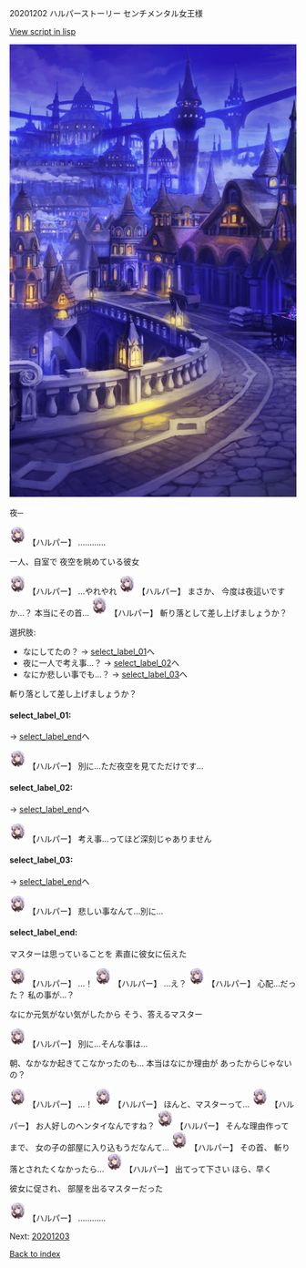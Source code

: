20201202 ハルパーストーリー センチメンタル女王様

[View script in lisp](../scripts/20201202.txt)

![town_night.png](../images/backgrounds/town_night.png)

夜─

<img src="../images/units/202011.png" alt="202011.png" height="34"/>
【ハルパー】
…………

一人、自室で
夜空を眺めている彼女

<img src="../images/units/202011.png" alt="202011.png" height="34"/>
【ハルパー】
…やれやれ

<img src="../images/units/202011.png" alt="202011.png" height="34"/>
【ハルパー】
まさか、
今度は夜這いですか…？
本当にその首…

<img src="../images/units/202011.png" alt="202011.png" height="34"/>
【ハルパー】
斬り落として差し上げましょうか？

選択肢:
- なにしてたの？ → [select_label_01](#select_label_01)へ
- 夜に一人で考え事…？ → [select_label_02](#select_label_02)へ
- なにか悲しい事でも…？ → [select_label_03](#select_label_03)へ

斬り落として差し上げましょうか？

#### select_label_01:
 → [select_label_end](#select_label_end)へ

<img src="../images/units/202011.png" alt="202011.png" height="34"/>
【ハルパー】
別に…ただ夜空を見てただけです…

#### select_label_02:
 → [select_label_end](#select_label_end)へ

<img src="../images/units/202011.png" alt="202011.png" height="34"/>
【ハルパー】
考え事…ってほど深刻じゃありません

#### select_label_03:
 → [select_label_end](#select_label_end)へ

<img src="../images/units/202011.png" alt="202011.png" height="34"/>
【ハルパー】
悲しい事なんて…別に…

#### select_label_end:

マスターは思っていることを
素直に彼女に伝えた

<img src="../images/units/202011.png" alt="202011.png" height="34"/>
【ハルパー】
…！

<img src="../images/units/202011.png" alt="202011.png" height="34"/>
【ハルパー】
…え？

<img src="../images/units/202011.png" alt="202011.png" height="34"/>
【ハルパー】
心配…だった？
私の事が…？

なにか元気がない気がしたから
そう、答えるマスター

<img src="../images/units/202011.png" alt="202011.png" height="34"/>
【ハルパー】
別に…そんな事は…

朝、なかなか起きてこなかったのも…
本当はなにか理由が
あったからじゃないの？

<img src="../images/units/202011.png" alt="202011.png" height="34"/>
【ハルパー】
…！

<img src="../images/units/202011.png" alt="202011.png" height="34"/>
【ハルパー】
ほんと、マスターって…

<img src="../images/units/202011.png" alt="202011.png" height="34"/>
【ハルパー】
お人好しのヘンタイなんですね？

<img src="../images/units/202011.png" alt="202011.png" height="34"/>
【ハルパー】
そんな理由作ってまで、
女の子の部屋に入り込もうだなんて…

<img src="../images/units/202011.png" alt="202011.png" height="34"/>
【ハルパー】
その首、
斬り落とされたくなかったら…

<img src="../images/units/202011.png" alt="202011.png" height="34"/>
【ハルパー】
出てって下さい
ほら、早く

彼女に促され、
部屋を出るマスターだった

<img src="../images/units/202011.png" alt="202011.png" height="34"/>
【ハルパー】
…………


Next: [20201203](20201203.md)

[Back to index](index.md)
